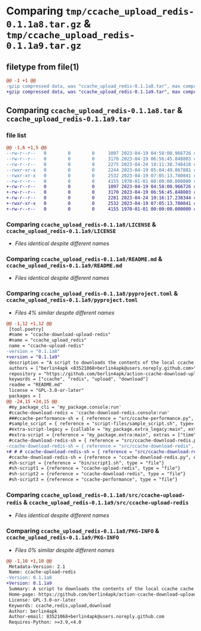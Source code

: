 # Comparing `tmp/ccache_upload_redis-0.1.1a8.tar.gz` & `tmp/ccache_upload_redis-0.1.1a9.tar.gz`

## filetype from file(1)

```diff
@@ -1 +1 @@
-gzip compressed data, was "ccache_upload_redis-0.1.1a8.tar", max compression
+gzip compressed data, was "ccache_upload_redis-0.1.1a9.tar", max compression
```

## Comparing `ccache_upload_redis-0.1.1a8.tar` & `ccache_upload_redis-0.1.1a9.tar`

### file list

```diff
@@ -1,6 +1,5 @@
--rw-r--r--   0        0        0     1097 2023-04-19 04:58:00.966726 ccache_upload_redis-0.1.1a8/LICENSE
--rw-r--r--   0        0        0     3170 2023-04-19 06:56:45.848803 ccache_upload_redis-0.1.1a8/README.md
--rw-r--r--   0        0        0     2275 2023-04-24 10:11:38.748418 ccache_upload_redis-0.1.1a8/pyproject.toml
--rwxr-xr-x   0        0        0     2244 2023-04-19 05:04:49.867881 ccache_upload_redis-0.1.1a8/src/ccache-download-redis
--rwxr-xr-x   0        0        0     2532 2023-04-19 07:05:13.780841 ccache_upload_redis-0.1.1a8/src/ccache-upload-redis
--rw-r--r--   0        0        0     4155 1970-01-01 00:00:00.000000 ccache_upload_redis-0.1.1a8/PKG-INFO
+-rw-r--r--   0        0        0     1097 2023-04-19 04:58:00.966726 ccache_upload_redis-0.1.1a9/LICENSE
+-rw-r--r--   0        0        0     3170 2023-04-19 06:56:45.848803 ccache_upload_redis-0.1.1a9/README.md
+-rw-r--r--   0        0        0     2281 2023-04-24 10:16:17.238344 ccache_upload_redis-0.1.1a9/pyproject.toml
+-rwxr-xr-x   0        0        0     2532 2023-04-19 07:05:13.780841 ccache_upload_redis-0.1.1a9/src/ccache-upload-redis
+-rw-r--r--   0        0        0     4155 1970-01-01 00:00:00.000000 ccache_upload_redis-0.1.1a9/PKG-INFO
```

### Comparing `ccache_upload_redis-0.1.1a8/LICENSE` & `ccache_upload_redis-0.1.1a9/LICENSE`

 * *Files identical despite different names*

### Comparing `ccache_upload_redis-0.1.1a8/README.md` & `ccache_upload_redis-0.1.1a9/README.md`

 * *Files identical despite different names*

### Comparing `ccache_upload_redis-0.1.1a8/pyproject.toml` & `ccache_upload_redis-0.1.1a9/pyproject.toml`

 * *Files 4% similar despite different names*

```diff
@@ -1,12 +1,12 @@
 [tool.poetry]
 #name = "ccache-download-upload-redis"
 #name = "ccache_upload_redis"
 name = "ccache-upload-redis"
-version = "0.1.1a8"
+version = "0.1.1a9"
 description = "A script to downloads the contents of the local ccache cache from a Redis remote storage."
 authors = ["berlin4apk <83521068+berlin4apk@users.noreply.github.com>"]
 repository = "https://github.com/berlin4apk/action-ccache-download-upload-redis"
 keywords = ["ccache", "redis", "upload", "download"]
 readme = "README.md"
 license = "GPL-3.0-or-later"
 packages = [
@@ -24,15 +24,15 @@
 #my_package_cli = 'my_package.console:run'
 #ccache-download-redis = 'ccache-download-redis.console:run'
 ###ccache-performance-sh = { reference = "src/ccache-performance.py", type= "file" }
 #sample_script = { reference = "script-files/sample_script.sh", type= "file" }
 #extra-script-legacy = {callable = "my_package.extra_legacy:main", extras = ["time"]}
 #extra-script = {reference = "my_package.extra:main", extras = ["time"], type = "console"}
 #ccache-download-redis-sh = { reference = "src/ccache-download-redis.py", type = "file" }
-ccache-download-redis-sh = { reference = "src/ccache-download-redis", type = "file" }
+# # # ccache-download-redis-sh = { reference = "src/ccache-download-redis", type = "file" }
 #ccache-download-redis-sh = {reference = "ccache-download-redis.py", extras = ["time"], type = "file"}
 #sh-script = {reference = "bin/script1.sh", type = "file"}
 #sh-script1 = {reference = "ccache-upload-redis", type = "file"}
 #sh-script2 = {reference = "ccache-download-redis", type = "file"}
 #sh-script3 = {reference = "ccache-performance", type = "file"}
```

### Comparing `ccache_upload_redis-0.1.1a8/src/ccache-upload-redis` & `ccache_upload_redis-0.1.1a9/src/ccache-upload-redis`

 * *Files identical despite different names*

### Comparing `ccache_upload_redis-0.1.1a8/PKG-INFO` & `ccache_upload_redis-0.1.1a9/PKG-INFO`

 * *Files 0% similar despite different names*

```diff
@@ -1,10 +1,10 @@
 Metadata-Version: 2.1
 Name: ccache-upload-redis
-Version: 0.1.1a8
+Version: 0.1.1a9
 Summary: A script to downloads the contents of the local ccache cache from a Redis remote storage.
 Home-page: https://github.com/berlin4apk/action-ccache-download-upload-redis
 License: GPL-3.0-or-later
 Keywords: ccache,redis,upload,download
 Author: berlin4apk
 Author-email: 83521068+berlin4apk@users.noreply.github.com
 Requires-Python: >=3.9,<4.0
```

